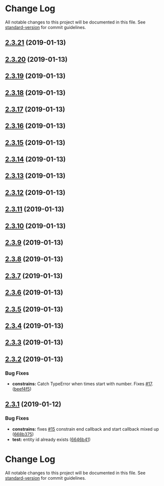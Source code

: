 # Change Log

All notable changes to this project will be documented in this file. See [standard-version](https://github.com/conventional-changelog/standard-version) for commit guidelines.

<a name="2.3.21"></a>
## [2.3.21](https://gitlab.danielha.tk/HA/appdaemon-motion-lights/compare/v2.3.3...v2.3.21) (2019-01-13)



<a name="2.3.20"></a>
## [2.3.20](https://gitlab.danielha.tk/HA/appdaemon-motion-lights/compare/v2.3.3...v2.3.20) (2019-01-13)



<a name="2.3.19"></a>
## [2.3.19](https://gitlab.danielha.tk/HA/appdaemon-motion-lights/compare/v2.3.3...v2.3.19) (2019-01-13)



<a name="2.3.18"></a>
## [2.3.18](https://gitlab.danielha.tk/HA/appdaemon-motion-lights/compare/v2.3.3...v2.3.18) (2019-01-13)



<a name="2.3.17"></a>
## [2.3.17](https://gitlab.danielha.tk/HA/appdaemon-motion-lights/compare/v2.3.3...v2.3.17) (2019-01-13)



<a name="2.3.16"></a>
## [2.3.16](https://gitlab.danielha.tk/HA/appdaemon-motion-lights/compare/v2.3.2...v2.3.16) (2019-01-13)



<a name="2.3.15"></a>
## [2.3.15](https://gitlab.danielha.tk/HA/appdaemon-motion-lights/compare/v2.3.2...v2.3.15) (2019-01-13)



<a name="2.3.14"></a>
## [2.3.14](https://gitlab.danielha.tk/HA/appdaemon-motion-lights/compare/v2.3.2...v2.3.14) (2019-01-13)



<a name="2.3.13"></a>
## [2.3.13](https://gitlab.danielha.tk/HA/appdaemon-motion-lights/compare/v2.3.2...v2.3.13) (2019-01-13)



<a name="2.3.12"></a>
## [2.3.12](https://gitlab.danielha.tk/HA/appdaemon-motion-lights/compare/v2.3.2...v2.3.12) (2019-01-13)



<a name="2.3.11"></a>
## [2.3.11](https://gitlab.danielha.tk/HA/appdaemon-motion-lights/compare/v2.3.2...v2.3.11) (2019-01-13)



<a name="2.3.10"></a>
## [2.3.10](https://gitlab.danielha.tk/HA/appdaemon-motion-lights/compare/v2.3.2...v2.3.10) (2019-01-13)



<a name="2.3.9"></a>
## [2.3.9](https://gitlab.danielha.tk/HA/appdaemon-motion-lights/compare/v2.3.2...v2.3.9) (2019-01-13)



<a name="2.3.8"></a>
## [2.3.8](https://gitlab.danielha.tk/HA/appdaemon-motion-lights/compare/v2.3.2...v2.3.8) (2019-01-13)



<a name="2.3.7"></a>
## [2.3.7](https://gitlab.danielha.tk/HA/appdaemon-motion-lights/compare/v2.3.2...v2.3.7) (2019-01-13)



<a name="2.3.6"></a>
## [2.3.6](https://gitlab.danielha.tk/HA/appdaemon-motion-lights/compare/v2.3.2...v2.3.6) (2019-01-13)



<a name="2.3.5"></a>
## [2.3.5](https://gitlab.danielha.tk/HA/appdaemon-motion-lights/compare/v2.3.2...v2.3.5) (2019-01-13)



<a name="2.3.4"></a>
## [2.3.4](https://gitlab.danielha.tk/HA/appdaemon-motion-lights/compare/v2.3.2...v2.3.4) (2019-01-13)



<a name="2.3.3"></a>
## [2.3.3](https://gitlab.danielha.tk/HA/appdaemon-motion-lights/compare/v2.3.2...v2.3.3) (2019-01-13)



<a name="2.3.2"></a>
## [2.3.2](https://gitlab.danielha.tk/HA/appdaemon-motion-lights/compare/v2.3.1...v2.3.2) (2019-01-13)


### Bug Fixes

* **constrains:** Catch TypeError when times start with number. Fixes [#17](https://gitlab.danielha.tk/HA/appdaemon-motion-lights/issues/17). ([beef4f5](https://gitlab.danielha.tk/HA/appdaemon-motion-lights/commit/beef4f5))



<a name="2.3.1"></a>
## [2.3.1](https://gitlab.danielha.tk/HA/appdaemon-motion-lights/compare/v2.3.0...v2.3.1) (2019-01-12)


### Bug Fixes

* **constrains:** fixes [#15](https://gitlab.danielha.tk/HA/appdaemon-motion-lights/issues/15) constrain end callback and start callback mixed up ([668b375](https://gitlab.danielha.tk/HA/appdaemon-motion-lights/commit/668b375))
* **test:** entity id already exists ([6646b41](https://gitlab.danielha.tk/HA/appdaemon-motion-lights/commit/6646b41))



# Change Log

All notable changes to this project will be documented in this file. See [standard-version](https://github.com/conventional-changelog/standard-version) for commit guidelines.
